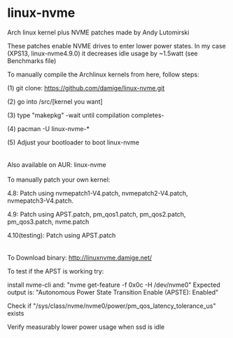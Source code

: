 # linux-nvme

Arch linux kernel plus NVME patches made by Andy Lutomirski 

These patches enable NVME drives to enter lower power states.
In my case (XPS13, linux-nvme4.9.0) it decreases idle usage by ~1.5watt (see Benchmarks file)

To manually compile the Archlinux kernels from here, follow steps:

(1) git clone: https://github.com/damige/linux-nvme.git

(2) go into /src/[kernel you want]

(3) type "makepkg"
-wait until compilation completes-

(4) pacman -U linux-nvme-*

(5) Adjust your bootloader to boot linux-nvme
<br />
<br />
<br />
Also available on AUR: linux-nvme
<br />
<br />
To manually patch your own kernel:

4.8:
Patch using nvmepatch1-V4.patch, nvmepatch2-V4.patch, nvmepatch3-V4.patch.

4.9:
Patch using APST.patch, pm_qos1.patch, pm_qos2.patch, pm_qos3.patch, nvme.patch

4.10(testing):
Patch using APST.patch
<br />
<br />
<br />
To Download binary:
http://linuxnvme.damige.net/

To test if the APST is working try:

install nvme-cli and: "nvme get-feature -f 0x0c -H /dev/nvme0"
Expected output is: "Autonomous Power State Transition Enable (APSTE): Enabled"

Check if "/sys/class/nvme/nvme0/power/pm_qos_latency_tolerance_us" exists 

Verify measurably lower power usage when ssd is idle
